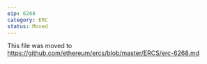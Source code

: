 ```yaml
---
eip: 6268
category: ERC
status: Moved
---
```


This file was moved to https://github.com/ethereum/ercs/blob/master/ERCS/erc-6268.md
